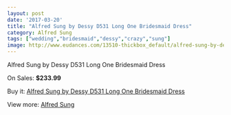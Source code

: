 ```yaml
---
layout: post
date: '2017-03-20'
title: "Alfred Sung by Dessy D531 Long One Bridesmaid Dress"
category: Alfred Sung
tags: ["wedding","bridesmaid","dessy","crazy","sung"]
image: http://www.eudances.com/13510-thickbox_default/alfred-sung-by-dessy-d531-long-one-bridesmaid-dress.jpg
---
```

Alfred Sung by Dessy D531 Long One Bridesmaid Dress

On Sales: **$233.99**
<a href="https://www.eudances.com/en/alfred-sung/4076-alfred-sung-by-dessy-d531-long-one-bridesmaid-dress.html"><amp-img layout="responsive" width="600" height="600" src="//www.eudances.com/13510-thickbox_default/alfred-sung-by-dessy-d531-long-one-bridesmaid-dress.jpg" alt="Alfred Sung by Dessy D531 Long One Bridesmaid Dress 0" /></a>
<a href="https://www.eudances.com/en/alfred-sung/4076-alfred-sung-by-dessy-d531-long-one-bridesmaid-dress.html"><amp-img layout="responsive" width="600" height="600" src="//www.eudances.com/13513-thickbox_default/alfred-sung-by-dessy-d531-long-one-bridesmaid-dress.jpg" alt="Alfred Sung by Dessy D531 Long One Bridesmaid Dress 1" /></a>
<a href="https://www.eudances.com/en/alfred-sung/4076-alfred-sung-by-dessy-d531-long-one-bridesmaid-dress.html"><amp-img layout="responsive" width="600" height="600" src="//www.eudances.com/13512-thickbox_default/alfred-sung-by-dessy-d531-long-one-bridesmaid-dress.jpg" alt="Alfred Sung by Dessy D531 Long One Bridesmaid Dress 2" /></a>
<a href="https://www.eudances.com/en/alfred-sung/4076-alfred-sung-by-dessy-d531-long-one-bridesmaid-dress.html"><amp-img layout="responsive" width="600" height="600" src="//www.eudances.com/13511-thickbox_default/alfred-sung-by-dessy-d531-long-one-bridesmaid-dress.jpg" alt="Alfred Sung by Dessy D531 Long One Bridesmaid Dress 3" /></a>

Buy it: [Alfred Sung by Dessy D531 Long One Bridesmaid Dress](https://www.eudances.com/en/alfred-sung/4076-alfred-sung-by-dessy-d531-long-one-bridesmaid-dress.html "Alfred Sung by Dessy D531 Long One Bridesmaid Dress")

View more: [Alfred Sung](https://www.eudances.com/en/52-alfred-sung "Alfred Sung")